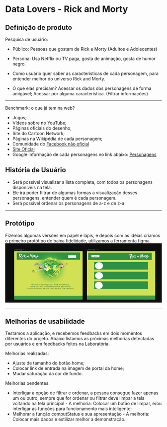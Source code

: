 # Data Lovers - Rick and Morty

## Definição de produto

Pesquisa de usuário:
* Público: Pessoas que gostam de Rick e Morty (Adultos e Adolecentes)

* Persona: Usa Netflix ou TV paga, gosta de animação, gosta de humor negro.

* Como usuário quer saber as caracteristicas de cada personagem, para entender melhor do universo Rick and Morty.

* O que elas precisam? 
Acessar os dados dos personagens de forma amigável;
Acessar por alguma caracteristica. (Filtrar informações)

***

Benchmark:
o que já tem na web?
* Jogos; 
* Vídeos sobre no YouTube; 
* Páginas oficiais do desenho;
* Site do Cartoon Network;
* Páginas na Wikipédia de cada personagem; 
* Comunidade do [Facebook não oficial](https://www.facebook.com/groups/RickAndMortyPtBr/)
* [Site Oficial](https://www.rickandmorty.com/videos)
* Google informação de cada personagens no link abaixo:
[Personagens](https://www.google.com/search?client=ubuntu&hs=BLg&channel=fs&sxsrf=ALeKk00vHiTsRj8cbV6ONO4HZNg-A1ahzg:1587573209771&q=rick+and+morty+personagens&stick=H4sIAAAAAAAAAONgFuLSz9U3qDIrMDLJUkJia8lkJ1vpl5QBUXxBUX56UWKuVXJGYlFicklqUfEiVqmizORshcS8FIXc_KKSSoUCoGh-XmJ6al7xDlZGABGM2XZYAAAA&sa=X&ved=2ahUKEwjjmuSJu_zoAhXfIrkGHSRgDckQzTooATAtegQIEhAC&biw=1853&bih=928)

## História de Usuário
* Será possível visualizar a lista completa, com todos os personagens disponíveis na tela.
* Ele irá poder filtrar de algumas formas a visualização desses personagens, entender quem é cada personagem.
* Será possivel ordenar os personagens de a-z e de z-a

***

## Protótipo 

Fizemos algumas versões em papel e lápis, e depois com as idéias criamos o primeiro protótipo de baixa fidelidade, utilizamos a ferramenta figma.
 ![](src/img/prototipo-readme.jpg)
 
***

## Melhorias de usabilidade
Testamos a aplicação, e recebemos feedbacks em dois momentos diferentes do projeto. Abaixo listamos as próximas melhorias detectadas por usuários e em feedbacks feitos na Laboratória. 

Melhorias realizadas:
* Ajuste de tamanho do botão home;
* Colocar link de entrada na imagem de portal da home;
* Mudar saturação da cor de fundo.

Melhorias pendentes: 
* Interligar a opção de filtrar e ordenar, a pessoa consegue fazer apenas um ou outro, sempre que for ordenar ou filtrar deve limpar a tela voltando na tela principal - A  melhoria: Colocar um botão de limpar, e/ou interligar as funções para funcionamento mais inteligente;
* Melhorar a função computStatus e sua apresentação - A melhoria: Colocar mais dados e estilizar melhor a demonstração.

